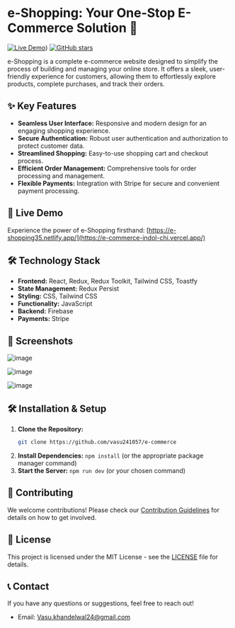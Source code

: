 # e-Shopping: Your One-Stop E-Commerce Solution 🛒

[![Live Demo](https://img.shields.io/badge/Live_Demo-e--Shopping-brightgreen)](https://e-commerce-indol-chi.vercel.app/))
[![GitHub stars](https://img.shields.io/github/stars/vasu241057/e-commerce.svg?style=social&label=Star)](https://github.com/vasu241057/e-commerce)

e-Shopping is a complete e-commerce website designed to simplify the process of building and managing your online store. It offers a sleek, user-friendly experience for customers, allowing them to effortlessly explore products, complete purchases, and track their orders.

## ✨ Key Features

* **Seamless User Interface:** Responsive and modern design for an engaging shopping experience.
* **Secure Authentication:** Robust user authentication and authorization to protect customer data.
* **Streamlined Shopping:** Easy-to-use shopping cart and checkout process.
* **Efficient Order Management:** Comprehensive tools for order processing and management.
* **Flexible Payments:** Integration with Stripe for secure and convenient payment processing.

## 🚀 Live Demo

Experience the power of e-Shopping firsthand: [https://e-shopping35.netlify.app/](https://e-commerce-indol-chi.vercel.app/)

## 🛠️ Technology Stack

* **Frontend:** React, Redux, Redux Toolkit, Tailwind CSS, Toastfy
* **State Management:** Redux Persist
* **Styling:** CSS, Tailwind CSS
* **Functionality:** JavaScript
* **Backend:** Firebase
* **Payments:** Stripe

## 📸 Screenshots

![image](https://github.com/vasu241057/e-commerce/assets/59095288/84cbd00a-0b92-4f12-8f6b-ab5aaf4f4169)

![image](https://github.com/vasu241057/e-commerce/assets/59095288/af3e121f-cc34-4b55-ad3b-0f8eb2dbb7c5)

![image](https://github.com/vasu241057/e-commerce/assets/59095288/4cbdd5d3-b1fc-4d41-a14f-de565c87301c)



## 🛠️ Installation & Setup

1. **Clone the Repository:**
   ```bash
   git clone https://github.com/vasu241057/e-commerce
2. **Install Dependencies:** `npm install` (or the appropriate package manager command)
3. **Start the Server:** `npm run dev` (or your chosen command)

## 🤝 Contributing

We welcome contributions! Please check our [Contribution Guidelines](CONTRIBUTING.md) for details on how to get involved.

## 📄 License

This project is licensed under the MIT License - see the [LICENSE](LICENSE.md) file for details.

## 📞 Contact

If you have any questions or suggestions, feel free to reach out!
* Email: Vasu.khandelwal24@gmail.com

